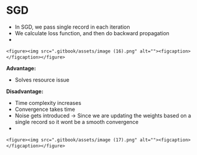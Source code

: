 # SGD

* In SGD, we pass single record in each iteration
* We calculate loss function, and then do backward propagation
*

    <figure><img src=".gitbook/assets/image (16).png" alt=""><figcaption></figcaption></figure>

**Advantage:**

* Solves resource issue

**Disadvantage:**

* Time complexity increases
* Convergence takes time
* Noise gets introduced -> Since we are updating the weights based on a single record so it wont be a smooth convergence
*

    <figure><img src=".gitbook/assets/image (17).png" alt=""><figcaption></figcaption></figure>
